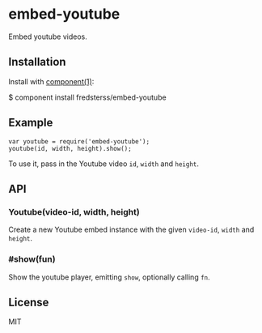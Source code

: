 # embed-youtube

Embed youtube videos.

## Installation

Install with [component(1)](http://component.io):

  $ component install fredsterss/embed-youtube

## Example

```
var youtube = require('embed-youtube');
youtube(id, width, height).show();
```

To use it, pass in the Youtube video ``id``, ``width`` and ``height``.

## API

### Youtube(video-id, width, height)

Create a new Youtube embed instance with the given ``video-id``, ``width`` and ``height``.

### #show(fun)

Show the youtube player, emitting ``show``, optionally calling ``fn``.

## License

MIT